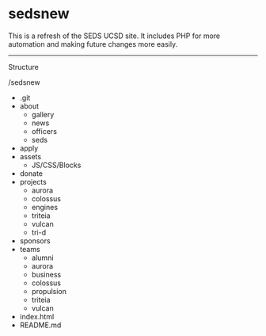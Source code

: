 # sedsnew 

This is a refresh of the SEDS UCSD site. It includes PHP for more automation and making future changes more easily.


<hr>
Structure

/sedsnew
<ul>
	<li>.git</li>
	<li>
		about
		<ul>
			<li>gallery</li>
			<li>news</li>
			<li>officers</li>
			<li>seds</li>
		</ul>
	</li>
	<li>apply</li>
	<li>assets
    <ul>
    <li>JS/CSS/Blocks</li>
    </ul>
    </li>
	<li>donate</li>
	<li>
		projects
		<ul>
			<li>aurora</li>
			<li>colossus</li>
			<li>engines</li>
			<li>triteia</li>
			<li>vulcan</li>
			<li>tri-d</li>
		</ul>
	</li>
	<li>sponsors</li>
	<li>
		teams
		<ul>
			<li>alumni</li>
			<li>aurora</li>
			<li>business</li>
			<li>colossus</li>
			<li>propulsion</li>
			<li>triteia</li>
			<li>vulcan</li>
		</ul>
	</li>
	<li>index.html</li>
	<li>README.md</li>
</ul>

